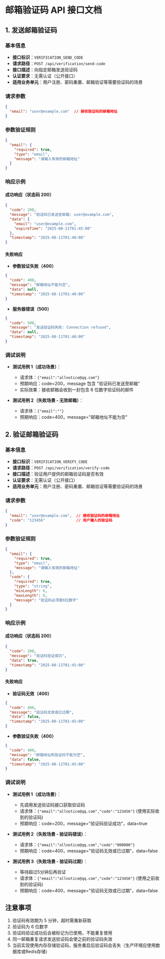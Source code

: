 # 邮箱验证码 API 接口文档

## 1. 发送邮箱验证码

### 基本信息

- **接口标识**：`VERIFICATION_SEND_CODE`
- **请求路径**：`POST /api/verification/send-code`
- **接口描述**：向指定邮箱发送验证码
- **认证要求**：无需认证（公开接口）
- **适用业务单元**：用户注册、密码重置、邮箱验证等需要验证码的场景

### 请求参数

```json
{
  "email": "user@example.com"  // 接收验证码的邮箱地址
}
```

### 参数验证规则

```json
{
  "email": {
    "required": true,
    "type": "email",
    "message": "请输入有效的邮箱地址"
  }
}
```

### 响应示例

#### 成功响应（状态码 200）

```json
{
  "code": 200,
  "message": "验证码已发送至邮箱: user@example.com",
  "data": {
    "email": "user@example.com",
    "expireTime": "2025-08-11T01:45:00"
  },
  "timestamp": "2025-08-11T01:40:00"
}
```

#### 失败响应

- **参数验证失败（400）**

```json
{
  "code": 400,
  "message": "邮箱地址不能为空",
  "data": null,
  "timestamp": "2025-08-11T01:40:00"
}
```

- **服务器错误（500）**

```json
{
  "code": 500,
  "message": "发送验证码失败: Connection refused",
  "data": null,
  "timestamp": "2025-08-11T01:40:00"
}
```

### 调试说明

- **测试用例 1（成功场景）**：
  - 请求体：`{"email":"allnotice@qq.com"}`
  - 预期响应：code=200，message 包含 "验证码已发送至邮箱"
  - 实际效果：接收邮箱会收到一封包含 6 位数字验证码的邮件

- **测试用例 2（失败场景 - 无效邮箱）**：
  - 请求体：`{"email":""}`
  - 预期响应：code=400，message="邮箱地址不能为空"

## 2. 验证邮箱验证码

### 基本信息

- **接口标识**：`VERIFICATION_VERIFY_CODE`
- **请求路径**：`POST /api/verification/verify-code`
- **接口描述**：验证用户提供的邮箱验证码是否有效
- **认证要求**：无需认证（公开接口）
- **适用业务单元**：用户注册、密码重置、邮箱验证等需要验证码的场景

### 请求参数

```json
{
  "email": "user@example.com",  // 接收验证码的邮箱地址
  "code": "123456"              // 用户输入的验证码
}
```

### 参数验证规则

```json
{
  "email": {
    "required": true,
    "type": "email",
    "message": "请输入有效的邮箱地址"
  },
  "code": {
    "required": true,
    "type": "string",
    "minLength": 6,
    "maxLength": 6,
    "message": "验证码必须是6位数字"
  }
}
```

### 响应示例

#### 成功响应（状态码 200）

```json
{
  "code": 200,
  "message": "验证码验证成功",
  "data": true,
  "timestamp": "2025-08-11T01:45:00"
}
```

#### 失败响应

- **验证码无效（400）**

```json
{
  "code": 400,
  "message": "验证码无效或已过期",
  "data": false,
  "timestamp": "2025-08-11T01:45:00"
}
```

- **参数验证失败（400）**

```json
{
  "code": 400,
  "message": "邮箱地址和验证码不能为空",
  "data": false,
  "timestamp": "2025-08-11T01:45:00"
}
```

### 调试说明

- **测试用例 1（成功场景）**：
  - 先调用发送验证码接口获取验证码
  - 请求体：`{"email":"allnotice@qq.com","code":"123456"}` (使用实际收到的验证码)
  - 预期响应：code=200，message="验证码验证成功"，data=true

- **测试用例 2（失败场景 - 验证码错误）**：
  - 请求体：`{"email":"allnotice@qq.com","code":"000000"}`
  - 预期响应：code=400，message="验证码无效或已过期"，data=false

- **测试用例 3（失败场景 - 验证码过期）**：
  - 等待超过5分钟后再验证
  - 请求体：`{"email":"allnotice@qq.com","code":"123456"}` (使用之前收到的验证码)
  - 预期响应：code=400，message="验证码无效或已过期"，data=false

## 注意事项

1. 验证码有效期为 5 分钟，超时需重新获取
2. 验证码为 6 位数字
3. 验证码验证成功后会被标记为已使用，不能重复使用
4. 同一邮箱重复请求发送验证码会使之前的验证码失效
5. 当前实现使用内存存储验证码，服务重启后验证码会丢失（生产环境应使用数据库或Redis存储）